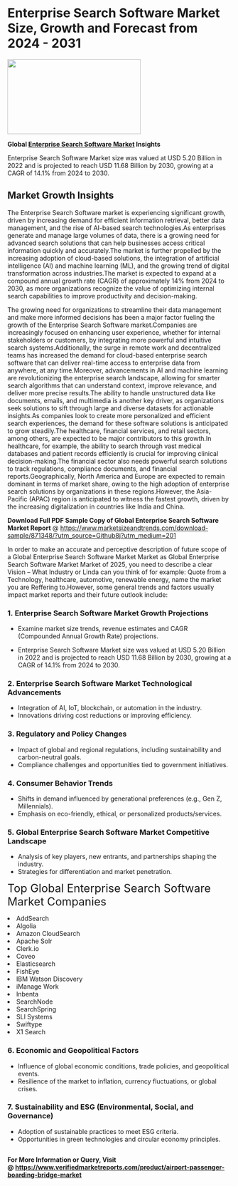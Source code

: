 <H1>Enterprise Search Software Market Size, Growth and Forecast from 2024 - 2031</H1><img class="aligncenter size-medium wp-image-584254" src="https://thirdeyenews.in/wp-content/uploads/2024/09/Global-Market-Research-300x168.jpeg" alt="" width="300" height="168" /><p><strong>Global&nbsp;<a href="https://www.marketsizeandtrends.com/download-sample/871348/?utm_source=Github8j?utm_medium=201">Enterprise Search Software Market</a> Insights</strong></p><p>Enterprise Search Software Market size was valued at USD 5.20 Billion in 2022 and is projected to reach USD 11.68 Billion by 2030, growing at a CAGR of 14.1% from 2024 to 2030.</p><p><h2>Market Growth Insights</h2> <p>The Enterprise Search Software market is experiencing significant growth, driven by increasing demand for efficient information retrieval, better data management, and the rise of AI-based search technologies.As enterprises generate and manage large volumes of data, there is a growing need for advanced search solutions that can help businesses access critical information quickly and accurately.The market is further propelled by the increasing adoption of cloud-based solutions, the integration of artificial intelligence (AI) and machine learning (ML), and the growing trend of digital transformation across industries.The market is expected to expand at a compound annual growth rate (CAGR) of approximately 14% from 2024 to 2030, as more organizations recognize the value of optimizing internal search capabilities to improve productivity and decision-making.</p> <p>The growing need for organizations to streamline their data management and make more informed decisions has been a major factor fueling the growth of the Enterprise Search Software market.Companies are increasingly focused on enhancing user experience, whether for internal stakeholders or customers, by integrating more powerful and intuitive search systems.Additionally, the surge in remote work and decentralized teams has increased the demand for cloud-based enterprise search software that can deliver real-time access to enterprise data from anywhere, at any time.Moreover, advancements in AI and machine learning are revolutionizing the enterprise search landscape, allowing for smarter search algorithms that can understand context, improve relevance, and deliver more precise results.The ability to handle unstructured data like documents, emails, and multimedia is another key driver, as organizations seek solutions to sift through large and diverse datasets for actionable insights.As companies look to create more personalized and efficient search experiences, the demand for these software solutions is anticipated to grow steadily.The healthcare, financial services, and retail sectors, among others, are expected to be major contributors to this growth.In healthcare, for example, the ability to search through vast medical databases and patient records efficiently is crucial for improving clinical decision-making.The financial sector also needs powerful search solutions to track regulations, compliance documents, and financial reports.Geographically, North America and Europe are expected to remain dominant in terms of market share, owing to the high adoption of enterprise search solutions by organizations in these regions.However, the Asia-Pacific (APAC) region is anticipated to witness the fastest growth, driven by the increasing digitalization in countries like India and China.<p><span class=""><strong>Download Full PDF Sample Copy of Global Enterprise Search Software Market Report</strong> @ <a href="https://www.marketsizeandtrends.com/download-sample/871348/?utm_source=Github8j?utm_medium=201" target="_blank">https://www.marketsizeandtrends.com/download-sample/871348/?utm_source=Github8j?utm_medium=201</a></span></p><p>In order to make an accurate and perceptive description of future scope of a Global&nbsp;Enterprise Search Software Market Market as Global&nbsp;Enterprise Search Software Market Market of 2025, you need to describe a clear Vision &ndash; What Industry or Linda can you think of for example: Quote from a Technology, healthcare, automotive, renewable energy, name the market you are Reffering to.However, some general trends and factors usually impact market reports and their future outlook include:</p><h3>1.&nbsp;<strong>Enterprise Search Software Market Growth Projections</strong></h3><ul><li>Examine market size trends, revenue estimates and CAGR (Compounded Annual Growth Rate) projections.</li><li><p>Enterprise Search Software Market size was valued at USD 5.20 Billion in 2022 and is projected to reach USD 11.68 Billion by 2030, growing at a CAGR of 14.1% from 2024 to 2030.</p></li></ul><h3>2.&nbsp;<strong>Enterprise Search Software Market Technological Advancements</strong></h3><ul><li>Integration of AI, IoT, blockchain, or automation in the industry.</li><li>Innovations driving cost reductions or improving efficiency.</li></ul><h3>3.&nbsp;<strong>Regulatory and Policy Changes</strong></h3><ul><li>Impact of global and regional regulations, including sustainability and carbon-neutral goals.</li><li>Compliance challenges and opportunities tied to government initiatives.</li></ul><h3>4.&nbsp;<strong>Consumer Behavior Trends</strong></h3><ul><li>Shifts in demand influenced by generational preferences (e.g., Gen Z, Millennials).</li><li>Emphasis on eco-friendly, ethical, or personalized products/services.</li></ul><h3>5.&nbsp;<strong>Global Enterprise Search Software Market Competitive Landscape</strong></h3><ul><li>Analysis of key players, new entrants, and partnerships shaping the industry.</li><li>Strategies for differentiation and market penetration.</li></ul><p data-pm-slice="1 1 []"><span style="color: inherit; font-family: inherit; font-size: 25px;">Top Global Enterprise Search Software Market Companies</span></p><div class="" data-test-id=""><p><li>AddSearch</li><li> Algolia</li><li> Amazon CloudSearch</li><li> Apache Solr</li><li> Clerk.io</li><li> Coveo</li><li> Elasticsearch</li><li> FishEye</li><li> IBM Watson Discovery</li><li> iManage Work</li><li> Inbenta</li><li> SearchNode</li><li> SearchSpring</li><li> SLI Systems</li><li> Swiftype</li><li> X1 Search</li></p></div><h3>6.&nbsp;<strong>Economic and Geopolitical Factors</strong></h3><ul><li>Influence of global economic conditions, trade policies, and geopolitical events.</li><li>Resilience of the market to inflation, currency fluctuations, or global crises.</li></ul><h3>7.&nbsp;<strong>Sustainability and ESG (Environmental, Social, and Governance)</strong></h3><ul><li>Adoption of sustainable practices to meet ESG criteria.</li><li>Opportunities in green technologies and circular economy principles.</li></ul><h2><strong style="font-size: 14px;">For More Information or Query, Visit @&nbsp;</strong><a style="background-color: #ffffff; font-size: 14px;" href="https://www.marketsizeandtrends.com/report/enterprise-search-software-market/" target="_blank">https://www.verifiedmarketreports.com/product/airport-passenger-boarding-bridge-market</a></h2>